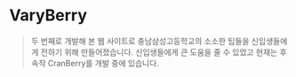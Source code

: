 # VaryBerry
> 두 번째로 개발해 본 웹 사이트로 충남삼성고등학교의 소소한 팁들을 신입생들에게 전하기 위해 만들어졌습니다.
> 신입생들에게 큰 도움을 줄 수 있었고 현재는 후속작 CranBerry를 개발 중에 있습니다.
